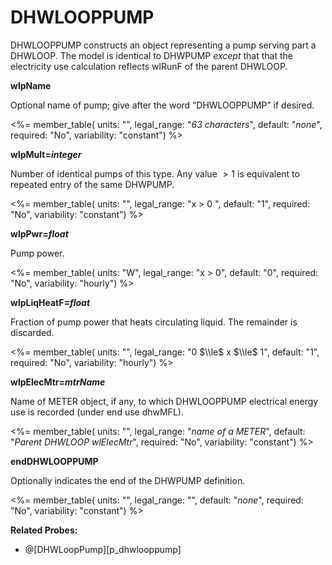 # DHWLOOPPUMP

DHWLOOPPUMP constructs an object representing a pump serving part a DHWLOOP. The model is identical to DHWPUMP _except_ that that the electricity use calculation reflects wlRunF of the parent DHWLOOP.

**wlpName**

Optional name of pump; give after the word “DHWLOOPPUMP” if desired.

<%= member_table(
units: "",
legal_range: "_63 characters_",
default: "_none_",
required: "No",
variability: "constant")
%>

**wlpMult=_integer_**

Number of identical pumps of this type. Any value $>1$ is equivalent to repeated entry of the same DHWPUMP.

<%= member_table(
units: "",
legal_range: "x $>$ 0 ",
default: "1",
required: "No",
variability: "constant")
%>

**wlpPwr=_float_**

Pump power.

<%= member_table(
units: "W",
legal_range: "x $>$ 0",
default: "0",
required: "No",
variability: "hourly")
%>

**wlpLiqHeatF=_float_**

Fraction of pump power that heats circulating liquid. The remainder is discarded.

<%= member_table(
units: "",
legal_range: "0 $\\le$ x $\\le$ 1",
default: "1",
required: "No",
variability: "hourly")
%>

**wlpElecMtr=_mtrName_**

Name of METER object, if any, to which DHWLOOPPUMP electrical energy use is recorded (under end use dhwMFL).

<%= member_table(
units: "",
legal_range: "_name of a METER_",
default: "_Parent DHWLOOP wlElecMtr_",
required: "No",
variability: "constant")
%>

**endDHWLOOPPUMP**

Optionally indicates the end of the DHWPUMP definition.

<%= member_table(
units: "",
legal_range: "",
default: "_none_",
required: "No",
variability: "constant")
%>

**Related Probes:**

- @[DHWLoopPump][p_dhwlooppump]
